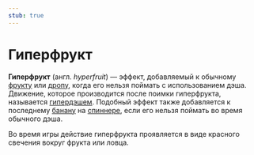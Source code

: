 ```yaml
---
stub: true
---
```


# Гиперфрукт

**Гиперфрукт** (англ. *hyperfruit*) — эффект, добавляемый к обычному [фрукту](/wiki/Hit_object/Fruit) или [дропу](/wiki/Hit_object/Juice_stream#drop), когда его нельзя поймать с использованием дэша. Движение, которое производится после поимки гиперфрукта, называется [гипердэшем](/wiki/Gameplay/Hyperdash). Подобный эффект также добавляется к последнему [банану](/wiki/Hit_object/Banana) на [спиннере](/wiki/Hit_object/Spinner), если его нельзя поймать во время обычного дэша.

Во время игры действие гиперфрукта проявляется в виде красного свечения вокруг фрукта или ловца.

<!-- TODO: Add images -->
